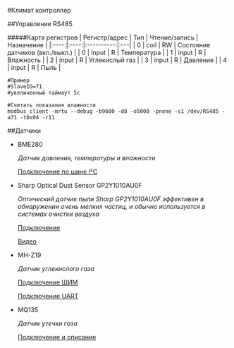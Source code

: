 #Климат контроллер

##Управление RS485

#####Карта регистров
| Регистр/адрес | Тип | Чтение/запись | Назначение |
|:----:|:----:|:----------:|:---|
| 0 | coil | RW | Состояние датчиков (вкл./выкл.) |
| 0 | input | R | Температура |
| 1 | input | R | Влажность |
| 2 | input | R | Углекислый газ |
| 3 | input | R | Давление |
| 4 | input | R | Пыль |

```
#Пример
#SlaveID=71
#увеличенный таймаут 5с

#Считать показания влажности
modbus_client -mrtu --debug -b9600 -d8 -o5000 -pnone -s1 /dev/RS485 -a71 -t0x04 -r11
```

##Датчики

* BME280

    _Датчик давления, температуры и влажности_

    [Подключение по шине I²C](https://arduinka.pro/blog/podklyuchenie/podklyuchenie-bmp280-k-arduino-uno/)

* Sharp Optical Dust Sensor GP2Y1010AU0F

    _Оптический датчик пыли Sharp GP2Y1010AU0F эффективен в обнаружении очень мелких частиц, и обычно используется в системах очистки воздуха_

    [Подключение](https://create.arduino.cc/projecthub/mircemk/diy-air-quality-monitor-with-sharp-gp2y1010au0f-sensor-7b0262)
    
    [Видео](https://www.youtube.com/watch?v=LKrntMQ4EuI)

* MH-Z19

    _Датчик углекислого газа_

    [Подключение ШИМ](https://arduino-ide.com/modules/48-podkljuchenie-mh-z19-k-arduino.html)
    
    [Подключение UART](https://github.com/crisap94/MHZ19)

* MQ135

    _Датчик утечки газа_

    [Подключение и описание](https://portal-pk.ru/news/285-mq135-datchik-uglekislogo-gaza-biblioteka-mq135-arduino-library.html)
